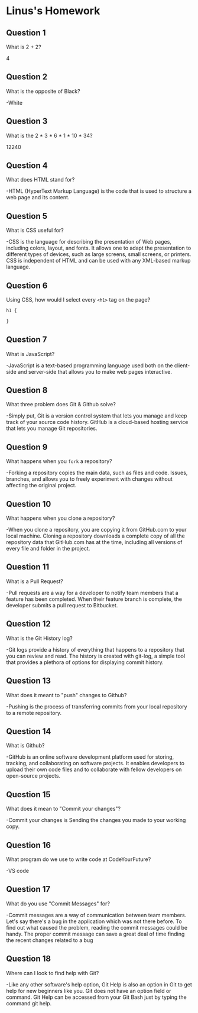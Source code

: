 # Linus's Homework

## Question 1

What is 2 + 2?

4

## Question 2

What is the opposite of Black?

-White

## Question 3

What is the  2 * 3 * 6 * 1 * 10 * 34?

12240

## Question 4 

What does HTML stand for?

-HTML (HyperText Markup Language) is the code that is used to structure a web page and its content.

## Question 5

What is CSS useful for?

-CSS is the language for describing the presentation of Web pages, including colors, layout, and fonts. It allows one to adapt the presentation to different types of devices, such as large screens, small screens, or printers. CSS is independent of HTML and can be used with any XML-based markup language.

## Question 6

Using CSS, how would I select every `<h1>` tag on the page?

```css
h1 {

}
```

## Question 7

What is JavaScript?

-JavaScript is a text-based programming language used both on the client-side and server-side that allows you to make web pages interactive.

## Question 8

What three problem does Git & Github solve?


-Simply put, Git is a version control system that lets you manage and keep track of your source code history. GitHub is a cloud-based hosting service that lets you manage Git repositories.

## Question 9

What happens when you `fork` a repository?

-Forking a repository copies the main data, such as files and code. Issues, branches, and allows you to freely experiment with changes without affecting the original project.

## Question 10 

What happens when you clone a repository?

-When you clone a repository, you are copying it from GitHub.com to your local machine. Cloning a repository downloads a complete copy of all the repository data that GitHub.com has at the time, including all versions of every file and folder in the project.

## Question 11

What is a Pull Request?

-Pull requests are a way for a developer to notify team members that a feature has been completed. When their feature branch is complete, the developer submits a pull request to Bitbucket.

## Question 12

What is the Git History log?

-Git logs provide a history of everything that happens to a repository that you can review and read. The history is created with git-log, a simple tool that provides a plethora of options for displaying commit history.

## Question 13

What does it meant to "push" changes to Github?

-Pushing is the process of transferring commits from your local repository to a remote repository.

## Question 14

What is Github?


-GitHub is an online software development platform used for storing, tracking, and collaborating on software projects. It enables developers to upload their own code files and to collaborate with fellow developers on open-source projects.

## Question 15

What does it mean to "Commit your changes"?

-Commit your changes is Sending the changes you made to your working copy.

## Question 16

What program do we use to write code at CodeYourFuture?

-VS code

## Question 17

What do you use "Commit Messages" for?

-Commit messages are a way of communication between team members. Let's say there's a bug in the application which was not there before. To find out what caused the problem, reading the commit messages could be handy. The proper commit message can save a great deal of time finding the recent changes related to a bug

## Question 18

Where can I look to find help with Git?

-Like any other software's help option, Git Help is also an option in Git to get help for new beginners like you. Git does not have an option field or command. Git Help can be accessed from your Git Bash just by typing the command git help.
